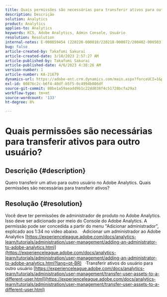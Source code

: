 ```yaml
---
title: Quais permissões são necessárias para transferir ativos para outro usuário?
description: Descrição
solution: Analytics
product: Analytics
applies-to: Analytics
keywords: KCS, Adobe Analytics, Admin Console, Usuário
resolution: Resolution
internal-notes: E-000859454 (220228-000018/220218-000072/200402-000503)
bug: false
article-created-by: Takafumi Sakurai
article-created-date: 3/10/2023 2:57:27 AM
article-published-by: Takafumi Sakurai
article-published-date: 4/6/2023 4:38:26 AM
version-number: 1
article-number: KA-21679
dynamics-url: https://adobe-ent.crm.dynamics.com/main.aspx?forceUCI=1&pagetype=entityrecord&etn=knowledgearticle&id=ea673245-efbe-ed11-83ff-6045bd006b3d
exl-id: 00876c2c-b6f4-40df-b5f5-0c4994b086df
source-git-commit: 80be1a59aeadd9b1c22dd038f4c51728bcfa29a3
workflow-type: tm+mt
source-wordcount: '133'
ht-degree: 8%

---
```


# Quais permissões são necessárias para transferir ativos para outro usuário?

## Descrição {#description}

Quero transferir um ativo para outro usuário no Adobe Analytics. Quais permissões são necessárias para transferir ativos?

## Resolução {#resolution}


Você deve ter permissões de administrador de produto no Adobe Analytics. Isso deve ser adicionado por meio do Console do Adobe Analytics. A permissão pode ser concedida a partir do menu &quot;Adicionar administrador&quot;, explicado aos 1:34 no vídeo abaixo.
 
·Adicionar um administrador ao Adobe Analytics
[https://experienceleague.adobe.com/docs/analytics-learn/tutorials/administration/user-management/adding-an-administrator-to-adobe-analytics.html](https://experienceleague.adobe.com/docs/analytics-learn/tutorials/administration/user-management/adding-an-administrator-to-adobe-analytics.html?lang=pt-BR)
 
·Transferir ativos do usuário para outro usuário
[https://experienceleague.adobe.com/docs/analytics-learn/tutorials/administration/user-management/transfer-user-assets-to-a-different-user.html](https://experienceleague.adobe.com/docs/analytics-learn/tutorials/administration/user-management/transfer-user-assets-to-a-different-user.html)
